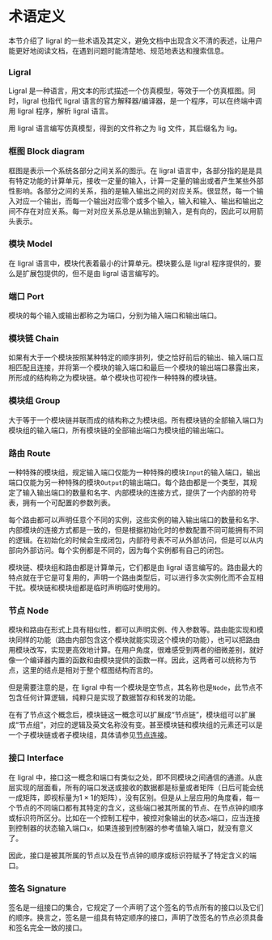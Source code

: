 <!-- Copyright (C) 2019-2021 Junruoyu Zheng. Home page: https://junruoyu-zheng.gitee.io/ligral

     Distributed under MIT license.
     See file LICENSE for detail or copy at https://opensource.org/licenses/MIT
-->

# 术语定义

本节介绍了 ligral 的一些术语及其定义，避免文档中出现含义不清的表述，让用户能更好地阅读文档，在遇到问题时能清楚地、规范地表达和搜索信息。

### Ligral

Ligral 是一种语言，用文本的形式描述一个仿真模型，等效于一个仿真框图。同时，ligral 也指代 ligral 语言的官方解释器/编译器，是一个程序，可以在终端中调用 ligral 程序，解析 ligral 语言。

用 ligral 语言编写仿真模型，得到的文件称之为 lig 文件，其后缀名为 lig。

### 框图 Block diagram

框图是表示一个系统各部分之间关系的图示。在 ligral 语言中，各部分指的是是具有特定功能的计算单元，接收一定量的输入，计算一定量的输出或者产生某些外部性影响。各部分之间的关系，指的是输入输出之间的对应关系。很显然，每一个输入对应一个输出，而每一个输出对应零个或多个输入，输入和输入、输出和输出之间不存在对应关系。每一对对应关系总是从输出到输入，是有向的，因此可以用箭头表示。

### 模块 Model

在 ligral 语言中，模块代表着最小的计算单元。模块要么是 ligral 程序提供的，要么是扩展包提供的，但不是由 ligral 语言编写的。

### 端口 Port

模块的每个输入或输出都称之为端口，分别为输入端口和输出端口。

### 模块链 Chain

如果有大于一个模块按照某种特定的顺序排列，使之恰好前后的输出、输入端口互相匹配且连接，并将第一个模块的输入端口和最后一个模块的输出端口暴露出来，所形成的结构称之为模块链。单个模块也可视作一种特殊的模块链。

### 模块组 Group

大于等于一个模块链并联而成的结构称之为模块组。所有模块链的全部输入端口为模块组的输入端口，所有模块链的全部输出端口为模块组的输出端口。

### 路由 Route

一种特殊的模块组，规定输入端口仅能为一种特殊的模块`Input`的输入端口，输出端口仅能为另一种特殊的模块`Output`的输出端口。每个路由都是一个类型，其规定了输入输出端口的数量和名字、内部模块的连接方式，提供了一个内部的符号表，拥有一个可配置的参数列表。

每个路由都可以声明任意个不同的实例，这些实例的输入输出端口的数量和名字、内部模块的连接方式都是一致的，但是根据初始化时的参数配置不同可能拥有不同的逻辑。在初始化的时候会生成闭包，内部符号表不可从外部访问，但是可以从内部向外部访问。每个实例都是不同的，因为每个实例都有自己的闭包。

模块链、模块组和路由都是计算单元，它们都是由 ligral 语言编写的。路由最大的特点就在于它是可复用的，声明一个路由类型后，可以进行多次实例化而不会互相干扰。模块链和模块组都是临时声明临时使用的。

### 节点 Node

模块和路由在形式上具有相似性，都可以声明实例、传入参数等。路由能实现和模块同样的功能（路由内部包含这个模块就能实现这个模块的功能），也可以把路由用模块改写，实现更高效地计算。在用户角度，很难感受到两者的细微差别，就好像一个编译器内置的函数和由模块提供的函数一样。因此，这两者可以统称为节点，这里的结点是相对于整个框图结构而言的。

但是需要注意的是，在 ligral 中有一个模块是空节点，其名称也是`Node`，此节点不包含任何计算逻辑，纯粹只是实现了数据暂存和转发的功能。

在有了节点这个概念后，模块链这一概念可以扩展成“节点链”，模块组可以扩展成“节点组”，对应的逻辑及英文名称没有变。甚至模块链和模块组的元素还可以是一个子模块链或者子模块组，具体请参见[节点连接](link)。

### 接口 Interface

在 ligral 中，接口这一概念和端口有类似之处，即不同模块之间通信的通道。从底层实现的层面看，所有的端口发送或接收的数据都是标量或者矩阵（日后可能会统一成矩阵，即视标量为$1 \times 1$的矩阵），没有区别。但是从上层应用的角度看，每一个节点的不同端口都有其特定的含义，这些端口被其所属的节点、在节点钟的顺序或标识符所区分。比如在一个控制工程中，被控对象输出的状态`x`端口，应当连接到控制器的状态输入端口`x`，如果连接到控制器的参考值输入端口，就没有意义了。

因此，接口是被其所属的节点以及在节点钟的顺序或标识符赋予了特定含义的端口。

### 签名 Signature

签名是一组接口的集合，它规定了一个声明了这个签名的节点所有的接口以及它们的顺序。换言之，签名是一组具有特定顺序的接口，声明了改签名的节点必须具备和签名完全一致的接口。